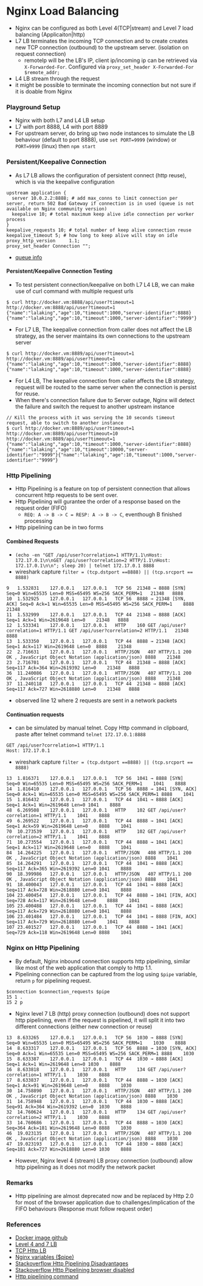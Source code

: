 # Nginx Load Balancing
- Nginx can be configured as both Level 4(TCP|stream) and Level 7 load balancing (Applicaiton|http)
- L7 LB terminates the incoming TCP connection and to create creates new TCP connection (outbound) to the upstream server. (isolation on request connection)
  - remoteIp will be the LB's IP, client ip/incoming ip can be retrieved via `X-Forwarded-For`. Configured via `proxy_set_header X-Forwarded-For $remote_addr;`
- L4 LB stream through the request
- it might be possible to terminate the incoming connection but not sure if it is doable from Nginx

### Playground Setup
- Nginx with both L7 and L4 LB setup
- L7 with port 8888, L4 with port 8889
- For upstream server, do bring up two node instances to simulate the LB behaviour (default to port 8888), use `set PORT=9999` (window) or `PORT=9999` (linux) then `npm start`

### Persistent/Keepalive Connection
- As L7 LB allows the configuration of persistent connect (http reuse), which is via the keepalive configuration
```
upstream application {
  server 10.0.2.2:8888; # add max_conns to limit connection per server, return 502 Bad Gateway if connection is in used (queue is not available on Nginx community version)
  keepalive 10; # total maximum keep alive idle connection per worker process
}
keepalive_requests 10; # total number of keep alive connection reuse
keepalive_timeout 5; # how long to keep alive will stay on idle
proxy_http_version     1.1;
proxy_set_header Connection "";
```
- [queue info](https://nginx.org/en/docs/http/ngx_http_upstream_module.html#queue)

#### Persistent/Keepalive Connection Testing
- To test persistent connection/keepalive on both L7 L4 LB, we can make use of curl command with multiple request urls
```
$ curl http://docker.vm:8888/api/user?timeout=1 http://docker.vm:8888/api/user?timeout=1
{"name":"lalaking","age":10,"timeout":1000,"server-identifier":8888}{"name":"lalaking","age":10,"timeout":1000,"server-identifier":"9999"}
```
- For L7 LB, The keepalive connection from caller does not affect the LB strategy, as the server maintains its own connections to the upstream server
```
$ curl http://docker.vm:8889/api/user?timeout=1 http://docker.vm:8889/api/user?timeout=1
{"name":"lalaking","age":10,"timeout":1000,"server-identifier":8888}{"name":"lalaking","age":10,"timeout":1000,"server-identifier":8888}
```
- For L4 LB, The keepalive connection from caller affects the LB strategy, request will be routed to the same server when the connection is persist for reuse.
- When there's connection failure due to Server outage, Nginx will detect the failure and switch the request to another upstream instance
```
// Kill the process with it was serving the 10 seconds timeout request, able to switch to another instance
$ curl http://docker.vm:8889/api/user?timeout=1 http://docker.vm:8889/api/user?timeout=10 http://docker.vm:8889/api/user?timeout=1
{"name":"lalaking","age":10,"timeout":1000,"server-identifier":8888}{"name":"lalaking","age":10,"timeout":10000,"server-identifier":"9999"}{"name":"lalaking","age":10,"timeout":1000,"server-identifier":"9999"}
```

### Http Pipelining
- Http Pipelining is a feature on top of persistent connection that allows concurrent http requests to be sent over.
- Http Pipelining will gurantee the order of a response based on the request order (FIFO)
  - `REQ: A -> B -> C = RESP: A -> B -> C`, eventhough B finished processing
- Http pipelining can be in two forms

#### Combined Requests
- `(echo -en "GET /api/user?correlation=1 HTTP/1.1\nHost: 172.17.0.1\n\nGET /api/user?correlation=2 HTTP/1.1\nHost: 172.17.0.1\n\n"; sleep 20) | telnet 172.17.0.1 8888`
- wireshark capture `filter = (tcp.dstport ==8888) || (tcp.srcport == 8888)`
```
9	1.532831	127.0.0.1	127.0.0.1	TCP	56	21348 → 8888 [SYN] Seq=0 Win=65535 Len=0 MSS=65495 WS=256 SACK_PERM=1	21348	8888
10	1.532925	127.0.0.1	127.0.0.1	TCP	56	8888 → 21348 [SYN, ACK] Seq=0 Ack=1 Win=65535 Len=0 MSS=65495 WS=256 SACK_PERM=1	8888	21348
11	1.532999	127.0.0.1	127.0.0.1	TCP	44	21348 → 8888 [ACK] Seq=1 Ack=1 Win=2619648 Len=0	21348	8888
12	1.533341	127.0.0.1	127.0.0.1	HTTP	160	GET /api/user?correlation=1 HTTP/1.1 GET /api/user?correlation=2 HTTP/1.1 	21348	8888
13	1.533350	127.0.0.1	127.0.0.1	TCP	44	8888 → 21348 [ACK] Seq=1 Ack=117 Win=2619648 Len=0	8888	21348
22	2.716631	127.0.0.1	127.0.0.1	HTTP/JSON	407	HTTP/1.1 200 OK , JavaScript Object Notation (application/json)	8888	21348
23	2.716701	127.0.0.1	127.0.0.1	TCP	44	21348 → 8888 [ACK] Seq=117 Ack=364 Win=2619392 Len=0	21348	8888
36	11.240086	127.0.0.1	127.0.0.1	HTTP/JSON	407	HTTP/1.1 200 OK , JavaScript Object Notation (application/json)	8888	21348
37	11.240118	127.0.0.1	127.0.0.1	TCP	44	21348 → 8888 [ACK] Seq=117 Ack=727 Win=2618880 Len=0	21348	8888
```
- observed line 12 where 2 requests are sent in a network packets

#### Continuation requests
- can be simulated by manual telnet. Copy Http command in clipboard, paste after telnet command `telnet 172.17.0.1:8888`
```
GET /api/user?correlation=1 HTTP/1.1
Host: 172.17.0.1

```
- wireshark capture `filter = (tcp.dstport ==8888) || (tcp.srcport == 8888)`
```
13	1.816371	127.0.0.1	127.0.0.1	TCP	56	1041 → 8888 [SYN] Seq=0 Win=65535 Len=0 MSS=65495 WS=256 SACK_PERM=1	1041	8888
14	1.816410	127.0.0.1	127.0.0.1	TCP	56	8888 → 1041 [SYN, ACK] Seq=0 Ack=1 Win=65535 Len=0 MSS=65495 WS=256 SACK_PERM=1	8888	1041
15	1.816432	127.0.0.1	127.0.0.1	TCP	44	1041 → 8888 [ACK] Seq=1 Ack=1 Win=2619648 Len=0	1041	8888
48	6.269508	127.0.0.1	127.0.0.1	HTTP	102	GET /api/user?correlation=1 HTTP/1.1 	1041	8888
49	6.269522	127.0.0.1	127.0.0.1	TCP	44	8888 → 1041 [ACK] Seq=1 Ack=59 Win=2619648 Len=0	8888	1041
70	10.273539	127.0.0.1	127.0.0.1	HTTP	102	GET /api/user?correlation=2 HTTP/1.1 	1041	8888
71	10.273554	127.0.0.1	127.0.0.1	TCP	44	8888 → 1041 [ACK] Seq=1 Ack=117 Win=2619648 Len=0	8888	1041
84	14.264225	127.0.0.1	127.0.0.1	HTTP/JSON	408	HTTP/1.1 200 OK , JavaScript Object Notation (application/json)	8888	1041
85	14.264291	127.0.0.1	127.0.0.1	TCP	44	1041 → 8888 [ACK] Seq=117 Ack=365 Win=2619392 Len=0	1041	8888
90	18.399986	127.0.0.1	127.0.0.1	HTTP/JSON	407	HTTP/1.1 200 OK , JavaScript Object Notation (application/json)	8888	1041
91	18.400043	127.0.0.1	127.0.0.1	TCP	44	1041 → 8888 [ACK] Seq=117 Ack=728 Win=2618880 Len=0	1041	8888
104	23.400454	127.0.0.1	127.0.0.1	TCP	44	8888 → 1041 [FIN, ACK] Seq=728 Ack=117 Win=2619648 Len=0	8888	1041
105	23.400488	127.0.0.1	127.0.0.1	TCP	44	1041 → 8888 [ACK] Seq=117 Ack=729 Win=2618880 Len=0	1041	8888
106	23.401484	127.0.0.1	127.0.0.1	TCP	44	1041 → 8888 [FIN, ACK] Seq=117 Ack=729 Win=2618880 Len=0	1041	8888
107	23.401527	127.0.0.1	127.0.0.1	TCP	44	8888 → 1041 [ACK] Seq=729 Ack=118 Win=2619648 Len=0	8888	1041
```

### Nginx on Http Pipelining
- By default, Nginx inbound connection supports http pipelining, similar like most of the web application that comply to http 1.1.
- Pipelining connection can be captured from the log using `$pipe` variable, return `p` for pipelining request.
```
$connection $connection_requests $pipe
15 1 .
15 2 p
```
- Nginx level 7 LB (http) proxy connection (outbound) does not support http pipelining, even if the request is pipelined, it will split it into two different connections (either new connection or reuse)
```
13	8.633265	127.0.0.1	127.0.0.1	TCP	56	1030 → 8888 [SYN] Seq=0 Win=65535 Len=0 MSS=65495 WS=256 SACK_PERM=1	1030	8888
14	8.633317	127.0.0.1	127.0.0.1	TCP	56	8888 → 1030 [SYN, ACK] Seq=0 Ack=1 Win=65535 Len=0 MSS=65495 WS=256 SACK_PERM=1	8888	1030
15	8.633387	127.0.0.1	127.0.0.1	TCP	44	1030 → 8888 [ACK] Seq=1 Ack=1 Win=2619648 Len=0	1030	8888
16	8.633818	127.0.0.1	127.0.0.1	HTTP	134	GET /api/user?correlation=1 HTTP/1.1 	1030	8888
17	8.633837	127.0.0.1	127.0.0.1	TCP	44	8888 → 1030 [ACK] Seq=1 Ack=91 Win=2619648 Len=0	8888	1030
30	14.758890	127.0.0.1	127.0.0.1	HTTP/JSON	407	HTTP/1.1 200 OK , JavaScript Object Notation (application/json)	8888	1030
31	14.758948	127.0.0.1	127.0.0.1	TCP	44	1030 → 8888 [ACK] Seq=91 Ack=364 Win=2619392 Len=0	1030	8888
32	14.760624	127.0.0.1	127.0.0.1	HTTP	134	GET /api/user?correlation=2 HTTP/1.1 	1030	8888
33	14.760686	127.0.0.1	127.0.0.1	TCP	44	8888 → 1030 [ACK] Seq=364 Ack=181 Win=2619648 Len=0	8888	1030
46	19.023135	127.0.0.1	127.0.0.1	HTTP/JSON	407	HTTP/1.1 200 OK , JavaScript Object Notation (application/json)	8888	1030
47	19.023193	127.0.0.1	127.0.0.1	TCP	44	1030 → 8888 [ACK] Seq=181 Ack=727 Win=2618880 Len=0	1030	8888

```
- However, Nginx level 4 (stream) LB proxy connection (outbound) allow http pipelining as it does not modify the network packet

### Remarks
- Http pipelining are almost deprecated now and be replaced by Http 2.0 for most of the browser application due to challenges/implication of the FIFO behaviours (Response must follow request order)

### References
- [Docker image github](https://github.com/tekn0ir/nginx-stream)
- [Level 4 and 7 LB](https://www.nginx.com/resources/glossary/layer-7-load-balancing/)
- [TCP Http LB](https://medium.com/martinomburajr/distributed-computing-tcp-vs-http-s-load-balancing-7b3e9efc6167)
- [Nginx variables ($pipe)](https://nginx.org/en/docs/http/ngx_http_core_module.html#listen)
- [Stackoverflow Http Pipelining Disadvantages](https://stackoverflow.com/questions/14810890/what-are-the-disadvantages-of-using-http-pipelining)
- [Stackoverflow Http Pipelining browser disabled](https://stackoverflow.com/questions/30477476/why-is-pipelining-disabled-in-modern-browsers?noredirect=1&lq=1)
- [Http pipelining command](https://gist.github.com/ArtemGr/5490781)
